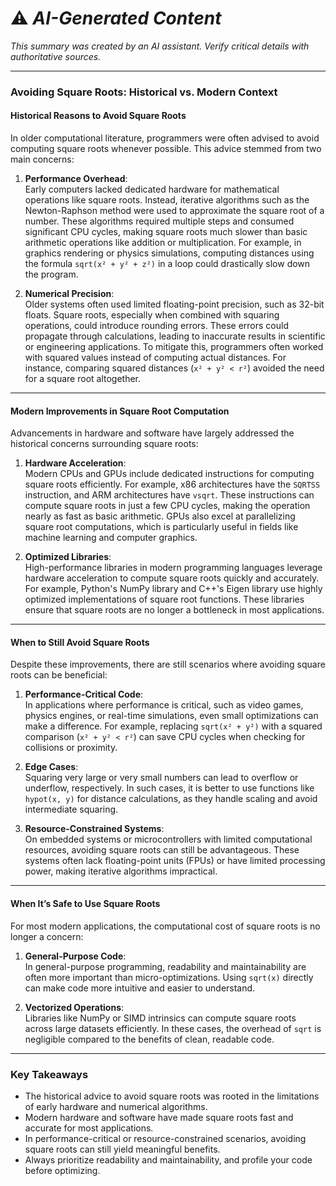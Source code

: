 # ⚠️ *AI-Generated Content*  
*This summary was created by an AI assistant. Verify critical details with authoritative sources.*

---

### Avoiding Square Roots: Historical vs. Modern Context  

#### Historical Reasons to Avoid Square Roots  
In older computational literature, programmers were often advised to avoid computing square roots whenever possible. This advice stemmed from two main concerns:  

1. **Performance Overhead**:  
   Early computers lacked dedicated hardware for mathematical operations like square roots. Instead, iterative algorithms such as the Newton-Raphson method were used to approximate the square root of a number. These algorithms required multiple steps and consumed significant CPU cycles, making square roots much slower than basic arithmetic operations like addition or multiplication. For example, in graphics rendering or physics simulations, computing distances using the formula `sqrt(x² + y² + z²)` in a loop could drastically slow down the program.  

2. **Numerical Precision**:  
   Older systems often used limited floating-point precision, such as 32-bit floats. Square roots, especially when combined with squaring operations, could introduce rounding errors. These errors could propagate through calculations, leading to inaccurate results in scientific or engineering applications. To mitigate this, programmers often worked with squared values instead of computing actual distances. For instance, comparing squared distances (`x² + y² < r²`) avoided the need for a square root altogether.  

---

#### Modern Improvements in Square Root Computation  
Advancements in hardware and software have largely addressed the historical concerns surrounding square roots:  

1. **Hardware Acceleration**:  
   Modern CPUs and GPUs include dedicated instructions for computing square roots efficiently. For example, x86 architectures have the `SQRTSS` instruction, and ARM architectures have `vsqrt`. These instructions can compute square roots in just a few CPU cycles, making the operation nearly as fast as basic arithmetic. GPUs also excel at parallelizing square root computations, which is particularly useful in fields like machine learning and computer graphics.  

2. **Optimized Libraries**:  
   High-performance libraries in modern programming languages leverage hardware acceleration to compute square roots quickly and accurately. For example, Python's NumPy library and C++'s Eigen library use highly optimized implementations of square root functions. These libraries ensure that square roots are no longer a bottleneck in most applications.  

---

#### When to Still Avoid Square Roots  
Despite these improvements, there are still scenarios where avoiding square roots can be beneficial:  

1. **Performance-Critical Code**:  
   In applications where performance is critical, such as video games, physics engines, or real-time simulations, even small optimizations can make a difference. For example, replacing `sqrt(x² + y²)` with a squared comparison (`x² + y² < r²`) can save CPU cycles when checking for collisions or proximity.  

2. **Edge Cases**:  
   Squaring very large or very small numbers can lead to overflow or underflow, respectively. In such cases, it is better to use functions like `hypot(x, y)` for distance calculations, as they handle scaling and avoid intermediate squaring.  

3. **Resource-Constrained Systems**:  
   On embedded systems or microcontrollers with limited computational resources, avoiding square roots can still be advantageous. These systems often lack floating-point units (FPUs) or have limited processing power, making iterative algorithms impractical.  

---

#### When It’s Safe to Use Square Roots  
For most modern applications, the computational cost of square roots is no longer a concern:  

1. **General-Purpose Code**:  
   In general-purpose programming, readability and maintainability are often more important than micro-optimizations. Using `sqrt(x)` directly can make code more intuitive and easier to understand.  

2. **Vectorized Operations**:  
   Libraries like NumPy or SIMD intrinsics can compute square roots across large datasets efficiently. In these cases, the overhead of `sqrt` is negligible compared to the benefits of clean, readable code.  

---

### Key Takeaways  
- The historical advice to avoid square roots was rooted in the limitations of early hardware and numerical algorithms.  
- Modern hardware and software have made square roots fast and accurate for most applications.  
- In performance-critical or resource-constrained scenarios, avoiding square roots can still yield meaningful benefits.  
- Always prioritize readability and maintainability, and profile your code before optimizing.  